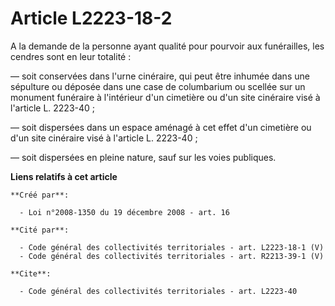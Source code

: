 # Article L2223-18-2

A la demande de la personne ayant qualité pour pourvoir aux funérailles, les cendres sont en leur totalité : 

― soit conservées dans l'urne cinéraire, qui peut être inhumée dans une sépulture ou déposée dans une case de columbarium ou
scellée sur un monument funéraire à l'intérieur d'un cimetière ou d'un site cinéraire visé à l'article L. 2223-40 ; 

― soit dispersées dans un espace aménagé à cet effet d'un cimetière ou d'un site cinéraire visé à l'article L. 2223-40 ; 

― soit dispersées en pleine nature, sauf sur les voies publiques.

**Liens relatifs à cet article**

	**Créé par**:

	  - Loi n°2008-1350 du 19 décembre 2008 - art. 16

	**Cité par**:

	  - Code général des collectivités territoriales - art. L2223-18-1 (V)
	  - Code général des collectivités territoriales - art. R2213-39-1 (V)

	**Cite**:

	  - Code général des collectivités territoriales - art. L2223-40
